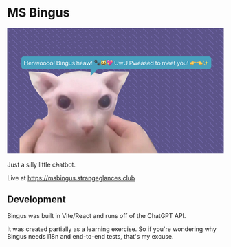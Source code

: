 # MS Bingus

![bingus](docs/assets/msbingus.png)

Just a silly little c~~h~~atbot.

Live at https://msbingus.strangeglances.club

## Development
Bingus was built in Vite/React and runs off of the ChatGPT API.

It was created partially as a learning exercise. So if you're wondering why Bingus needs l18n and end-to-end tests, that's my excuse.
